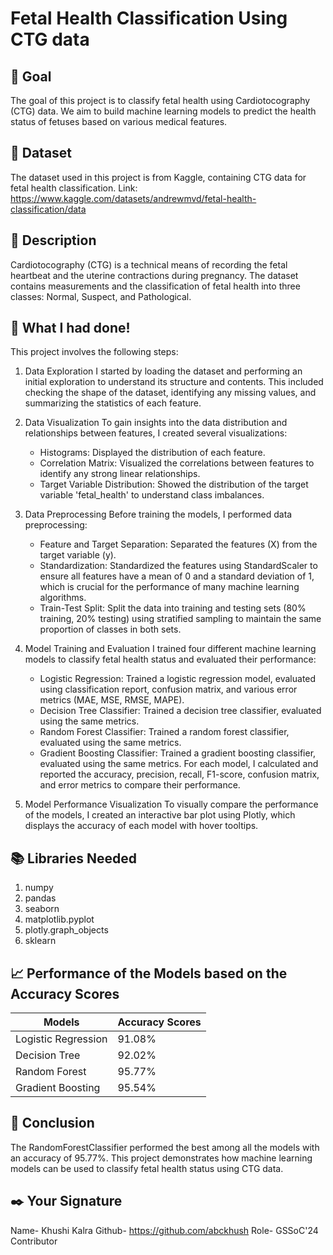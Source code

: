 # Fetal Health Classification Using CTG data

## 🎯 Goal
The goal of this project is to classify fetal health using Cardiotocography (CTG) data. We aim to build machine learning models to predict the health status of fetuses based on various medical features.

## 🧵 Dataset
The dataset used in this project is from Kaggle, containing CTG data for fetal health classification.
Link: https://www.kaggle.com/datasets/andrewmvd/fetal-health-classification/data

## 🧾 Description
Cardiotocography (CTG) is a technical means of recording the fetal heartbeat and the uterine contractions during pregnancy. The dataset contains measurements and the classification of fetal health into three classes: Normal, Suspect, and Pathological.

## 🧮 What I had done!
This project involves the following steps:

1. Data Exploration
I started by loading the dataset and performing an initial exploration to understand its structure and contents. This included checking the shape of the dataset, identifying any missing values, and summarizing the statistics of each feature.

2. Data Visualization
To gain insights into the data distribution and relationships between features, I created several visualizations:
    - Histograms: Displayed the distribution of each feature.
    - Correlation Matrix: Visualized the correlations between features to identify any strong linear relationships.
    - Target Variable Distribution: Showed the distribution of the target variable 'fetal_health' to understand class imbalances.
3. Data Preprocessing
Before training the models, I performed data preprocessing:
    - Feature and Target Separation: Separated the features (X) from the target variable (y).
    - Standardization: Standardized the features using StandardScaler to ensure all features have a mean of 0 and a standard deviation of 1, which is crucial for the performance of many machine learning algorithms.
    - Train-Test Split: Split the data into training and testing sets (80% training, 20% testing) using stratified sampling to maintain the same proportion of classes in both sets.
4. Model Training and Evaluation
I trained four different machine learning models to classify fetal health status and evaluated their performance:
    - Logistic Regression: Trained a logistic regression model, evaluated using classification report, confusion matrix, and various error metrics (MAE, MSE, RMSE, MAPE).
    - Decision Tree Classifier: Trained a decision tree classifier, evaluated using the same metrics.
    - Random Forest Classifier: Trained a random forest classifier, evaluated using the same metrics.
    - Gradient Boosting Classifier: Trained a gradient boosting classifier, evaluated using the same metrics.
For each model, I calculated and reported the accuracy, precision, recall, F1-score, confusion matrix, and error metrics to compare their performance.

5. Model Performance Visualization
To visually compare the performance of the models, I created an interactive bar plot using Plotly, which displays the accuracy of each model with hover tooltips.

## 📚 Libraries Needed
1. numpy
2. pandas
3. seaborn 
4. matplotlib.pyplot
5. plotly.graph_objects
6. sklearn

## 📈 Performance of the Models based on the Accuracy Scores
| Models      |       Accuracy Scores|
|------------ |------------|
|Logistic Regression| 91.08%|
|Decision Tree|	92.02%|
|Random Forest|	95.77%|
|Gradient Boosting|	95.54%|

## 📢 Conclusion
The RandomForestClassifier performed the best among all the models with an accuracy of 95.77%. This project demonstrates how machine learning models can be used to classify fetal health status using CTG data.

## ✒️ Your Signature
Name- Khushi Kalra
Github- https://github.com/abckhush
Role- GSSoC'24 Contributor